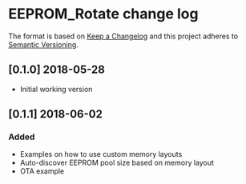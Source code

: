 # EEPROM_Rotate change log

The format is based on [Keep a Changelog](http://keepachangelog.com/)
and this project adheres to [Semantic Versioning](http://semver.org/).

## [0.1.0] 2018-05-28
- Initial working version

## [0.1.1] 2018-06-02
### Added
- Examples on how to use custom memory layouts
- Auto-discover EEPROM pool size based on memory layout
- OTA example
